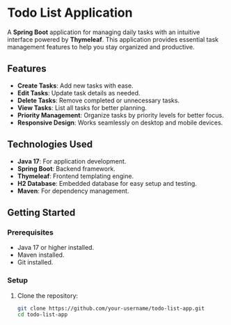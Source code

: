 # Todo List Application

A **Spring Boot** application for managing daily tasks with an intuitive interface powered by **Thymeleaf**. This application provides essential task management features to help you stay organized and productive.

## Features

- **Create Tasks**: Add new tasks with ease.
- **Edit Tasks**: Update task details as needed.
- **Delete Tasks**: Remove completed or unnecessary tasks.
- **View Tasks**: List all tasks for better planning.
- **Priority Management**: Organize tasks by priority levels for better focus.
- **Responsive Design**: Works seamlessly on desktop and mobile devices.

## Technologies Used

- **Java 17**: For application development.
- **Spring Boot**: Backend framework.
- **Thymeleaf**: Frontend templating engine.
- **H2 Database**: Embedded database for easy setup and testing.
- **Maven**: For dependency management.

## Getting Started

### Prerequisites

- Java 17 or higher installed.
- Maven installed.
- Git installed.

### Setup

1. Clone the repository:
   ```bash
   git clone https://github.com/your-username/todo-list-app.git
   cd todo-list-app
